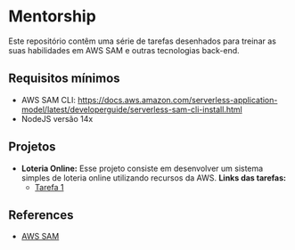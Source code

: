 # Mentorship

Este repositório contêm uma série de tarefas desenhados para treinar as suas habilidades em AWS SAM e outras tecnologias back-end.

## Requisitos mínimos
* AWS SAM CLI: https://docs.aws.amazon.com/serverless-application-model/latest/developerguide/serverless-sam-cli-install.html
* NodeJS versão 14x


## Projetos

* **Loteria Online:** Esse projeto consiste em desenvolver um sistema simples de loteria online utilizando recursos da AWS. **Links das tarefas:**
    * [Tarefa 1](./projects/loteria-online/docs/tarefa1.md)

## References

* [AWS SAM](https://aws.amazon.com/serverless/sam/)

